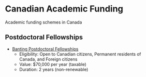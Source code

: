 # Canadian Academic Funding
Academic funding schemes in Canada


## Postdoctoral Fellowships
- [Banting Postdoctoral Fellowships](https://banting.fellowships-bourses.gc.ca/en/home-accueil.html)
  - Eligibility: Open to Canadian citizens, Permanent residents of Canada, and Foreign citizens
  - Value: $70,000 per year (taxable)
  - Duration: 2 years (non-renewable)

